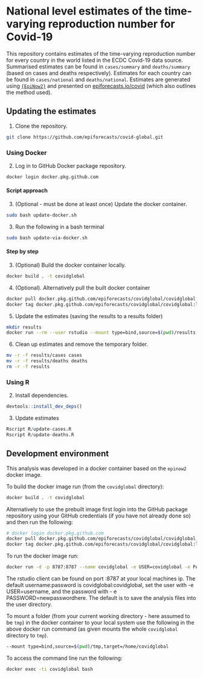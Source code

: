 
# National level estimates of the time-varying reproduction number for Covid-19

This repository contains estimates of the time-varying reproduction number for every country in the world listed in the ECDC Covid-19 data source. Summarised estimates can be found in `cases/summary` and `deaths/summary` (based on cases and deaths respectively). Estimates for each country can be found in `cases/national` and `deaths/national`. Estimates are generated using [`{EpiNow2}`](https://epiforecasts.io/EpiNow2/) and presented on [epiforecasts.io/covid](https://epiforecasts.io/covid) (which also outlines the method used).

## Updating the estimates

1. Clone the repository.

```bash
git clone https://github.com/epiforecasts/covid-global.git
```

### Using Docker

2. Log in to GitHub Docker package repository.

```bash
docker login docker.pkg.github.com
```

#### Script approach


3. (Optional - must be done at least once) Update the docker container.

```bash
sudo bash update-docker.sh
```

3. Run the following in a bash terminal

```bash
sudo bash update-via-docker.sh
```

#### Step by step


3. (Optional) Build the docker container locally.

```bash
docker build . -t covidglobal
```

4. (Optional). Alternatively pull the built docker container

```bash
docker pull docker.pkg.github.com/epiforecasts/covidglobal/covidglobal:latest
docker tag docker.pkg.github.com/epiforecasts/covidglobal/covidglobal:latest covidglobal
```

5. Update the estimates (saving the results to a results folder)

```bash
mkdir results
docker run --rm --user rstudio --mount type=bind,source=$(pwd)/results,target=/home/covidglobal covidglobal /bin/bash bin/update-estimates.sh
```

6. Clean up estimates and remove the temporary folder.

```bash
mv -r -f results/cases cases
mv -r -f results/deaths deaths
rm -r -f results
```

### Using R

2. Install dependencies.

```r
devtools::install_dev_deps()
```

3. Update estimates

```r
Rscript R/update-cases.R
Rscript R/update-deaths.R
```

## Development environment

This analysis was developed in a docker container based on the `epinow2` docker image.

To build the docker image run (from the `covidglobal` directory):

``` bash
docker build . -t covidglobal
```

Alternatively to use the prebuilt image first login into the GitHub package repository using your GitHub credentials (if you have not already done so) and then run the following:

```bash
# docker login docker.pkg.github.com
docker pull docker.pkg.github.com/epiforecasts/covidglobal/covidglobal:latest
docker tag docker.pkg.github.com/epiforecasts/covidglobal/covidglobal:latest covidglobal
```
To run the docker image run:

``` bash
docker run -d -p 8787:8787 --name covidglobal -e USER=covidglobal -e PASSWORD=covidglobal covidglobal
```

The rstudio client can be found on port :8787 at your local machines ip.
The default username:password is covidglobal:covidglobal, set the user with -e
USER=username, and the password with - e PASSWORD=newpasswordhere. The
default is to save the analysis files into the user directory.

To mount a folder (from your current working directory - here assumed to
be `tmp`) in the docker container to your local system use the following
in the above docker run command (as given mounts the whole `covidglobal`
directory to `tmp`).

``` bash
--mount type=bind,source=$(pwd)/tmp,target=/home/covidglobal
```

To access the command line run the following:

``` bash
docker exec -ti covidglobal bash
```